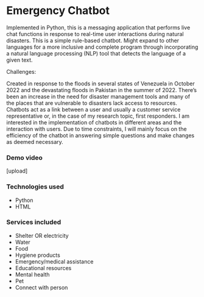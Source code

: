 # Emergency Chatbot

Implemented in Python, this is a messaging application that performs live chat functions in response to real-time user interactions during natural disasters. This is a simple rule-based chatbot.
Might expand to other languages for a more inclusive and complete program through incorporating a natural language processing (NLP) tool that detects the language of a given text.

Challenges: 

Created in response to the floods in several states of Venezuela in October 2022 and the devastating floods in Pakistan in the summer of 2022.
There’s been an increase in the need for disaster management tools and many of the places that are vulnerable to disasters lack access to resources. Chatbots act as a link between a user and usually a customer service representative or, in the case of my research topic, first responders. I am interested in the implementation of chatbots in different areas and the interaction with users. Due to time constraints, I will mainly focus on the efficiency of the chatbot in answering simple questions and make changes as deemed necessary.

### Demo video
[upload]

### Technologies used
* Python
* HTML

### Services included
* Shelter OR electricity
* Water
* Food
* Hygiene products
* Emergency/medical assistance
* Educational resources
* Mental health
* Pet
* Connect with person
